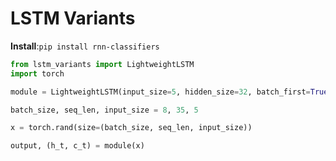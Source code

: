 # LSTM Variants


**Install**:`pip install rnn-classifiers`

```python
from lstm_variants import LightweightLSTM
import torch

module = LightweightLSTM(input_size=5, hidden_size=32, batch_first=True)

batch_size, seq_len, input_size = 8, 35, 5

x = torch.rand(size=(batch_size, seq_len, input_size))

output, (h_t, c_t) = module(x)
```